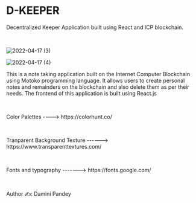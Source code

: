 # <h1>D-KEEPER</h1>



<p>Decentralized Keeper Application built using React and ICP blockchain.</p><br>




![2022-04-17 (3)](https://user-images.githubusercontent.com/61384878/163690393-625e9c7d-b7f3-430d-bcb8-54e64d43ceba.png)<br>






![2022-04-17 (4)](https://user-images.githubusercontent.com/61384878/163690398-ade3019d-b12e-4d34-bd60-70b04e9f2225.png)<br>







<p>This is a note taking application built on the Internet Computer Blockchain using Motoko programming language. It allows users to create personal notes and remainders 
  on the blockchain and also delete them as per their needs. The frontend of this application is built using React.js</p><br>
  
  <p>Color Palettes ----> https://colorhunt.co/</p><br>
  <p>Tranparent Background Texture ------> https://www.transparenttextures.com/</p><br>
  <p>Fonts and typography -------> https://fonts.google.com/</p><br>
  
  
  <p>Author ✍️: Damini Pandey</p>
